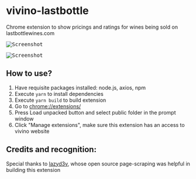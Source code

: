 # vivino-lastbottle
Chrome extension to show pricings and ratings for wines being sold on lastbottlewines.com


<kbd> ![Screenshot](https://www.otplabs.io/images/screen1.png "Screenshot")</kbd> 

<kbd> ![Screenshot](https://www.otplabs.io/images/screen2.png "Screenshot")</kbd> 


## How to use?
1. Have requisite packages installed: node.js, axios, npm
1. Execute `yarn` to install dependencies
1. Execute `yarn build` to build extension
1. Go to [chrome://extensions/](chrome://extensions)
1. Press Load unpacked button and select public folder in the prompt window
1. Click "Manage extensions", make sure this extension has an access to vivino website

## Credits and recognition:
Special thanks to [lazyd3v](https://github.com/lazyd3v), whose open source page-scraping was helpful in building this extension 
